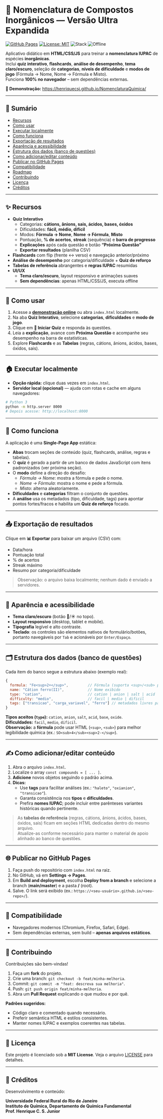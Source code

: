 # 🧪 Nomenclatura de Compostos Inorgânicos — Versão Ultra Expandida

[![GitHub Pages](https://img.shields.io/badge/GitHub%20Pages-online-brightgreen)](https://henriquecsj.github.io/NomenclaturaQuimica/)
[![License: MIT](https://img.shields.io/badge/License-MIT-yellow.svg)](LICENSE)
![Stack](https://img.shields.io/badge/Stack-HTML%2FCSS%2FJS-blue)
![Offline](https://img.shields.io/badge/Works-100%25%20Offline-8A2BE2)

Aplicativo didático em **HTML/CSS/JS** para treinar a **nomenclatura IUPAC** de espécies **inorgânicas**.  
Inclui **quiz interativo**, **flashcards**, **análise de desempenho**, **tema claro/escuro**, seleção de **categorias**, **níveis de dificuldade** e **modos de jogo** (Fórmula → Nome, Nome → Fórmula e Misto).  
Funciona **100% no navegador** – sem dependências externas.

**🔗 Demonstração:** https://henriquecsj.github.io/NomenclaturaQuimica/

---

## 📌 Sumário

- [Recursos](#recursos)
- [Como usar](#como-usar)
- [Executar localmente](#executar-localmente)
- [Como funciona](#como-funciona)
- [Exportação de resultados](#exportação-de-resultados)
- [Aparência e acessibilidade](#aparência-e-acessibilidade)
- [Estrutura dos dados (banco de questões)](#estrutura-dos-dados-banco-de-questões)
- [Como adicionar/editar conteúdo](#como-adicionareditar-conteúdo)
- [Publicar no GitHub Pages](#publicar-no-github-pages)
- [Compatibilidade](#compatibilidade)
- [Roadmap](#roadmap)
- [Contribuindo](#contribuindo)
- [Licença](#licença)
- [Créditos](#créditos)

---

## ✨ Recursos

- **Quiz Interativo**
  - Categorias: **cátions, ânions, sais, ácidos, bases, óxidos**
  - Dificuldades: **fácil, médio, difícil**
  - Modos: **Fórmula → Nome**, **Nome → Fórmula**, **Misto**
  - Pontuação, **% de acertos**, **streak** (sequência) e **barra de progresso**
  - **Explicações** após cada questão e botão **“Próxima Questão”**
  - **Exportar resultados** (planilha CSV)
- **Flashcards** com flip (frente ↔ verso) e navegação anterior/próximo
- **Análise de desempenho** por categoria/dificuldade + **Quiz de reforço**
- **Tabelas de referência** abrangentes e **regras IUPAC** resumidas
- **UI/UX**
  - **Tema claro/escuro**, layout responsivo e animações suaves
  - **Sem dependências**: apenas HTML/CSS/JS, executa offline

---

## 🚀 Como usar

1. Acesse a **[demonstração online](https://henriquecsj.github.io/NomenclaturaQuimica/)** ou abra `index.html` localmente.
2. Na aba **Quiz Interativo**, selecione **categorias**, **dificuldades** e **modo de jogo**.
3. Clique em **🚀 Iniciar Quiz** e responda às questões.
4. Leia a **explicação**, avance com **Próxima Questão** e acompanhe seu desempenho na barra de estatísticas.
5. Explore **Flashcards** e as **Tabelas** (regras, cátions, ânions, ácidos, bases, óxidos, sais).

---

## 🏠 Executar localmente

- **Opção rápida:** clique duas vezes em `index.html`.
- **Servidor local (opcional)** — ajuda com rotas e cache em alguns navegadores:

```bash
# Python 3
python -m http.server 8000
# Depois acesse: http://localhost:8000
```

---

## 🧠 Como funciona

A aplicação é uma **Single-Page App** estática:

- **Abas** trocam seções de conteúdo (quiz, flashcards, análise, regras e tabelas).
- O **quiz** é gerado a partir de um banco de dados JavaScript com itens padronizados (ver próxima seção).
- O **modo** define a direção do desafio:
  - *Fórmula → Nome*: mostra a fórmula e pede o nome.
  - *Nome → Fórmula*: mostra o nome e pede a fórmula.
  - *Misto*: alterna aleatoriamente.
- **Dificuldades** e **categorias** filtram o conjunto de questões.
- A **análise** usa os metadados (tipo, dificuldade, tags) para apontar pontos fortes/fracos e habilita um **Quiz de reforço** focado.

---

## 📤 Exportação de resultados

Clique em **📊 Exportar** para baixar um arquivo (CSV) com:
- Data/hora
- Pontuação total
- % de acertos
- Streak máximo
- Resumo por categoria/dificuldade

> Observação: o arquivo baixa localmente; nenhum dado é enviado a servidores.

---

## 🎨 Aparência e acessibilidade

- **Tema claro/escuro** (botão 🌙/☀️ no topo).
- **Layout responsivo** (desktop, tablet e mobile).
- **Tipografia** legível e alto contraste.
- **Teclado**: os controles são elementos nativos de formulário/botões, portanto navegáveis por `Tab` e acionáveis por `Enter/Espaço`.

---

## 🗂️ Estrutura dos dados (banco de questões)

Cada item do banco segue a estrutura abaixo (exemplo real):

```js
{
  formula: "Fe<sup>2+</sup>",         // Fórmula (suporta <sup>/<sub> para índices/exponentes)
  name: "Cátion ferro(II)",           // Nome exibido
  type: "cation",                     // cation | anion | salt | acid | base | oxide
  difficulty: "medio",                // facil | medio | dificil
  tags: ["transicao", "carga_variavel", "ferro"] // metadados livres para análise
}
```

**Tipos aceitos (`type`):** `cation`, `anion`, `salt`, `acid`, `base`, `oxide`.  
**Dificuldades:** `facil`, `medio`, `dificil`.  
**Observação:** a **fórmula** pode usar HTML (`<sup>`, `<sub>`) para melhor legibilidade química (ex.: `SO<sub>4</sub><sup>2-</sup>`).

---

## ✍️ Como adicionar/editar conteúdo

1. Abra o arquivo `index.html`.
2. Localize o array `const compounds = [ ... ]`.
3. **Adicione** novos objetos seguindo o padrão acima.
4. **Dicas:**
   - Use **tags** para facilitar análises (ex.: `"haleto"`, `"oxianion"`, `"transicao"`).
   - Garanta consistência nos **tipos** e **dificuldades**.
   - Prefira **nomes IUPAC**; pode incluir entre parênteses variantes históricas quando pertinente.

> As **tabelas de referência** (regras, cátions, ânions, ácidos, bases, óxidos, sais) ficam em seções HTML dedicadas dentro do mesmo arquivo.  
> Atualize-as conforme necessário para manter o material de apoio alinhado ao banco de questões.

---

## 🌐 Publicar no GitHub Pages

1. Faça push do repositório com `index.html` na raiz.
2. No GitHub, vá em **Settings → Pages**.
3. Em **Build and deployment**, escolha **Deploy from a branch** e selecione a branch (**main/master**) e a pasta **/** (root).
4. Salve. O link será exibido (ex.: `https://<seu-usuário>.github.io/<seu-repo>/`).

---

## 🧭 Compatibilidade

- Navegadores modernos (Chromium, Firefox, Safari, Edge).
- Sem dependências externas, sem build – **apenas arquivos estáticos**.

---

## 🤝 Contribuindo

Contribuições são bem-vindas!

1. Faça um **fork** do projeto.
2. Crie uma branch: `git checkout -b feat/minha-melhoria`.
3. Commit: `git commit -m "feat: descreva sua melhoria"`.
4. Push: `git push origin feat/minha-melhoria`.
5. Abra um **Pull Request** explicando o que mudou e por quê.

**Padrões sugeridos:**
- Código claro e comentado quando necessário.
- Preferir semântica HTML e estilos consistentes.
- Manter nomes IUPAC e exemplos coerentes nas tabelas.

---

## 📄 Licença

Este projeto é licenciado sob a **MIT License**. Veja o arquivo [LICENSE](LICENSE) para detalhes.

---

## 🙌 Créditos

Desenvolvimento e conteúdo:

**Universidade Federal Rural do Rio de Janeiro**  
**Instituto de Química, Departamento de Química Fundamental**  
**Prof. Henrique C. S. Junior**
